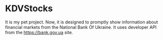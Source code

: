 # KDVStocks
It is my pet project. Now, it is designed to promptly show information about financial markets from the National Bank Of Ukraine. It uses developer API from the https://bank.gov.ua site.
